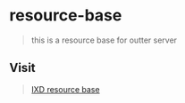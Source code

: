 # resource-base

> this is a resource base for outter server

## Visit

> [IXD resource base](http://idx.sjtu.edu.cn:8081/#/)
